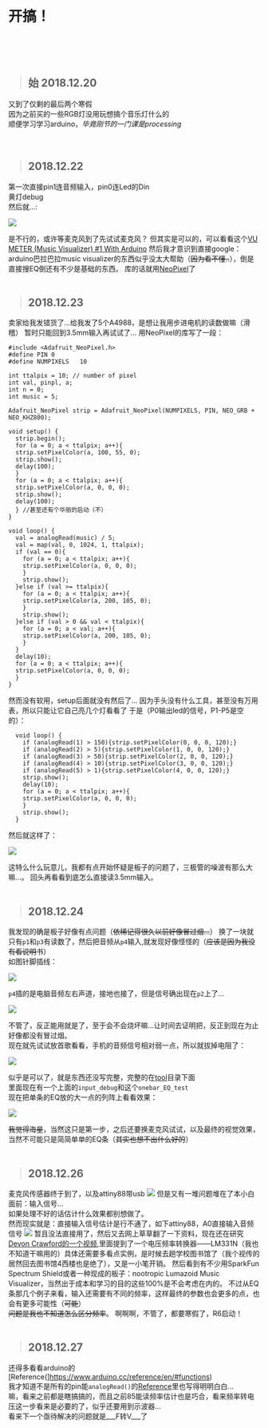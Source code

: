 开搞！
====
<br />
<br />
<br />

>始 2018.12.20
>----
又到了仅剩的最后两个寒假  
因为之前买的一些RGB灯没用玩想搞个音乐灯什么的  
顺便学习学习arduino，_毕竟刚节的一门课是processing_  
<br />
<br />

>2018.12.22
>----
第一次直接pin1连音频输入，pin0连Led的Din  
黄灯debug  
然后就...:   

![](https://github.com/EricHerilan/A-really-simple-music-visualizer/raw/master/img/unfinisheddemo1.gif)

是不行的，或许等麦克风到了先试试麦克风？
但其实是可以的，可以看看这个[VU METER (Music Visualizer) #1 With Arduino](https://www.instructables.com/id/UV-METER-Music-Visualizer-1-With-Arduino/)
然后我才意识到直接google：arduino巴拉巴拉music visualizer的东西似乎没太大帮助（~~因为看不懂..~~），倒是直接搜EQ倒还有不少是基础的东西。
库的话就用[NeoPixel](https://github.com/adafruit/Adafruit_NeoPixel)了
<br />
<br />

>2018.12.23
>----
卖家给我发错货了...给我发了5个A4988，是想让我用步进电机的读数做嘛（滑稽）
暂时只能回到3.5mm输入再试试了...
用NeoPixel的库写了一段：

    #include <Adafruit_NeoPixel.h>
    #define PIN 0
    #define NUMPIXELS   10

    int ttalpix = 10; // number of pixel
    int val, pinpl, a;
    int n = 0;
    int music = 5;

    Adafruit_NeoPixel strip = Adafruit_NeoPixel(NUMPIXELS, PIN, NEO_GRB + NEO_KHZ800);

    void setup() {
      strip.begin();
      for (a = 0; a < ttalpix; a++){
      strip.setPixelColor(a, 100, 55, 0);
      strip.show();
      delay(100);
      }
      for (a = 0; a < ttalpix; a++){
      strip.setPixelColor(a, 0, 0, 0);
      strip.show();
      delay(100);
      } //甚至还有个华丽的启动（不）
    }

    void loop() {
      val = analogRead(music) / 5;
      val = map(val, 0, 1024, 1, ttalpix);
      if (val == 0){
        for (a = 0; a < ttalpix; a++){
        strip.setPixelColor(a, 0, 0, 0);
        }
        strip.show();
      }else if (val >= ttalpix){
        for (a = 0; a < ttalpix; a++){
        strip.setPixelColor(a, 200, 105, 0);
        }
        strip.show();
      }else if (val > 0 && val < ttalpix){
        for (a = 0; a < val; a++){
        strip.setPixelColor(a, 200, 105, 0);
        }
      }
      delay(10);
      for (a = 0; a < ttalpix; a++){
      strip.setPixelColor(a, 0, 0, 0);
      }
    }

然而没有软用，setup后面就没有然后了...
因为手头没有什么工具，甚至没有万用表，所以只能让它自己亮几个灯看看了
于是（P0输出led的信号，P1-P5是空的）：

      void loop() {
        if (analogRead(1) > 150){strip.setPixelColor(0, 0, 0, 120);}
        if (analogRead(2) > 5){strip.setPixelColor(1, 0, 0, 120);}
        if (analogRead(3) > 50){strip.setPixelColor(2, 0, 0, 120);}
        if (analogRead(4) > 10){strip.setPixelColor(3, 0, 0, 120);}
        if (analogRead(5) > 1){strip.setPixelColor(4, 0, 0, 120);}
        strip.show();
        delay(10);
        for (a = 0; a < ttalpix; a++){
        strip.setPixelColor(a, 0, 0, 0);
        }
        strip.show();
      }

然后就这样了：

![](https://github.com/EricHerilan/A-really-simple-music-visualizer/raw/master/img/mess2.gif)

这特么什么玩意儿，我都有点开始怀疑是板子的问题了，三极管的噪波有那么大嘛...。
回头再看看到底怎么直接读3.5mm输入。
<br />
<br />

>2018.12.24
>----
我发现的确是板子好像有点问题（~~依稀记得很久以前好像冒过烟...~~）
换了一块就只有`p1`和`p3`有读数了，然后把音频从`p4`输入,就发现好像怪怪的（~~应该是因为我没有看说明书~~）  
如图针脚插线：

![](https://github.com/EricHerilan/A-really-simple-music-visualizer/raw/master/img/mess5.jpg)

`p4`插的是电脑音频左右声道，接地也接了，但是信号确出现在`p2`上了...

![](https://github.com/EricHerilan/A-really-simple-music-visualizer/raw/master/img/mess3.gif)

不管了，反正能用就是了，至于会不会烧坏嘛...让时间去证明把，反正到现在为止好像都没有冒过烟。  
现在就先试试放首歌看看，手机的音频信号相对弱一点，所以就拔掉电阻了：

![](https://github.com/EricHerilan/A-really-simple-music-visualizer/raw/master/img/mess4.gif)

似乎是可以了，就是东西还没写完整，完整的在[tool](https://github.com/EricHerilan/A-really-simple-music-visualizer/raw/master/tools)目录下面  
里面现在有一个上面的`input_debug`和这个`onebar_EQ_test`  
现在把单条的EQ放的大一点的列阵上看看效果：

![](https://github.com/EricHerilan/A-really-simple-music-visualizer/raw/master/img/mess6.gif)

~~我觉得海星~~，当然这只是第一步，之后还要换麦克风试试，以及最终的视觉效果，当然不可能只是简简单单的EQ条（~~其实也想不出什么好的~~）
<br />
<br />

>2018.12.26
>----
麦克风传感器终于到了，以及attiny88带usb
![](https://github.com/EricHerilan/A-really-simple-music-visualizer/raw/master/img/mess7.jpg)
但是又有一堆问题堆在了本小白面前：输入信号...  
如果处理不好的话估计什么效果都别想做了。  
然而现实就是：直接输入信号估计是行不通了，如下attiny88，A0直接输入音频信号
![](https://github.com/EricHerilan/A-really-simple-music-visualizer/raw/master/img/mess8.gif)
暂且没法直接用了，然后又去网上草草翻了一下资料，现在还在研究[Devon Crawford的一个视频](https://www.youtube.com/watch?v=lU1GVVU9gLU),里面提到了一个电压频率转换器——LM331N（我也不知道干嘛用的）具体还需要多看点实例，是时候去趟学校图书馆了（我个视传的居然回去图书馆4西楼也是绝了），又是一小笔开销。
然后看到有不少用SparkFun Spectrum Shield或者一种现成的板子：nootropic Lumazoid Music Visualizer，当然出于成本和学习的目的这些100%是不会考虑在内的。
不过从EQ条那几个例子来看，输入还需要有不同的频率，这样最终的参数也会更多的点，也会有更多可能性（~~可能~~）  
~~问题是我也不知道怎么区分频率~~。
啊啊啊，不管了，都要寒假了，R6启动！
<br />
<br />

>2018.12.27
>----
还得多看看arduino的[Reference(]https://www.arduino.cc/reference/en/#functions)  
我才知道不是所有的pin能`analogRead()`的[Reference](https://www.arduino.cc/reference/en/language/functions/analog-io/analogread/)里也写得明明白白...  
嘛，看来之前都是瞎搞搞的，而且之前85能读频率估计也是巧合，看来频率转电压这一步看来是必要的了，似乎还要用到示波器...  
看来下一个亟待解决的问题就是___F转V___了

